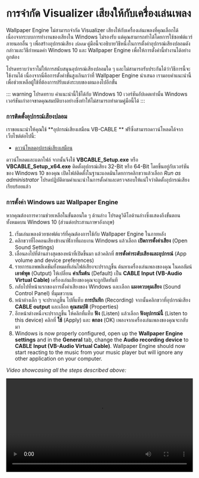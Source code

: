 # การจำกัด Visualizer เสียงให้กับเครื่องเล่นเพลง

Wallpaper Engine ไม่สามารถจำกัด Visualizer เสียงให้กับเครื่องเล่นเพลงที่คุณเลือกได้เนื่องจากระบบการทำงานของเสียงใน Windows ไม่รองรับ แต่คุณสามารถทำได้โดยการใช้ซอฟต์แวร์ภายนอกอื่น ๆ เพื่อสร้างอุปกรณ์เสียง *ปลอม* คู่มือนี้จะอธิบายวิธีหนึ่งในการตั้งค่าอุปกรณ์เสียงปลอมดังกล่าวและวิธีกำหนดค่า Windows 10 และ Wallpaper Engine เพื่อให้การตั้งค่านี้ทำงานได้อย่างถูกต้อง

โปรดทราบว่าเราไม่ให้การสนับสนุนอุปกรณ์เสียงปลอมใด ๆ และไม่สามารถรับประกันได้ว่าวิธีการนี้จะใช้งานได้ เนื่องจากนี่คือการตั้งค่าขั้นสูงเกินกว่าที่ Wallpaper Engine นำเสนอ เรามอบคำแนะนำนี้เพื่อช่วยเหลือผู้ใช้ที่ต้องการปรับแต่งระบบของตนเองไปอีกขั้น

::: warning
โปรดทราบ คำแนะนำนี้ใช้ได้กับ Windows 10 เวอร์ชันอัปเดตเท่านั้น Windows เวอร์ชันเก่าอาจขาดคุณสมบัติบางอย่างซึ่งทำให้ไม่สามารถทำตามคู่มือนี้ได้
:::

### การติดตั้งอุปกรณ์เสียงปลอม

เราขอแนะนำให้คุณใช้ **อุปกรณ์เสียงเสมือน VB-CABLE ** ฟรีซึ่งสามารถดาวน์โหลดได้จากเว็บไซต์ต่อไปนี้:

* [ดาวน์โหลดอุปกรณ์เสียงเสมือน](https://www.vb-audio.com/Cable/)

ดาวน์โหลดและแตกไฟล์ จากนั้นจึงใช้ **VBCABLE_Setup.exe** หรือ **VBCABLE_Setup_x64.exe** ติดตั้งอุปกรณ์เสียง 32-Bit หรือ 64-Bit โดยขึ้นอยู่กับเวอร์ชันของ Windows 10 ของคุณ เปิดไฟล์ติดตั้งในฐานะแอดมินโดยการคลิกขวาแล้วเลือก *Run as administrator* โปรดปฏิบัติตามคำแนะนำในการตั้งค่าและตรวจสอบให้แน่ใจว่าติดตั้งอุปกรณ์เสียงเรียบร้อยแล้ว

### การตั้งค่า Windows และ Wallpaper Engine

หากคุณต้องการความช่วยเหลือในขั้นตอนใด ๆ ด้านล่าง โปรดดูวิดีโอด้านล่างซึ่งแสดงถึงขั้นตอนทั้งหมดบน Windows 10 (ส่วนต่อประสานภาษาอังกฤษ)

1. เริ่มเล่นเพลงด้วยซอฟต์แวร์ที่คุณต้องการใช้กับ Wallpaper Engine ในภายหลัง
2. คลิกขวาที่ไอคอนเสียงข้างนาฬิกาที่แถบงาน Windows แล้วเลือก **เปิดการตั้งค่าเสียง** (Open Sound Settings)
3. เลื่อนลงไปที่ด้านล่างสุดของหน้าที่เปิดขึ้นมา แล้วคลิกที่ **การตั้งค่าระดับเสียงและอุปกรณ์** (App volume and device preferences)
4. รายการแอพพลิเคชันทั้งหมดที่เล่นไฟล์เสียงจะปรากฏขึ้น ค้นหาเครื่องเล่นเพลงของคุณ ในคอลัมน์ **เอาต์พุต** (Output) ให้เปลี่ยน **ค่าเริ่มต้น** (Default) เป็น **CABLE Input (VB-Audio Virtual Cable)** เครื่องเล่นเสียงของคุณจะถูกปิดทันที
5. กลับไปที่หน้าแรกของการตั้งค่าเสียงของ Windows และเลือก **แผงควบคุมเสียง** (Sound Control Panel) ที่มุมขวาบน
6. หน้าต่างเล็ก ๆ จะปรากฏขึ้น ไปที่แท็บ **การบันทึก** (Recording) จากนั้นคลิกขวาที่อุปกรณ์เสียง **CABLE output** และเลือก **คุณสมบัติ** (Properties)
7. อีกหน้าต่างหนึ่งจะปรากฏขึ้น ให้คลิกที่แท็บ **ฟัง** (Listen) แล้วเลือก **ฟังอุปกรณ์นี้** (Listen to this device) คลิกที่ **ใช้** (Apply) และ **ตกลง** (OK) เพลงจากเครื่องเล่นเพลงของคุณจะกลับมา
8. Windows is now properly configured, open up the **Wallpaper Engine settings** and in the **General** tab, change the **Audio recording device** to **CABLE Input (VB-Audio Virtual Cable)**. Wallpaper Engine should now start reacting to the music from your music player but will ignore any other application on your computer.

*Video showcasing all the steps described above:*

<video width="100%" controls>
  <source src="/videos/audioinputdevice.mp4" type="video/mp4">
  Your browser does not support the video tag.
</video>
